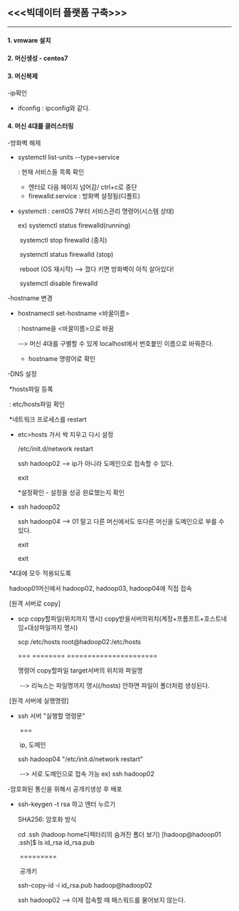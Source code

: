 ## <<<빅데이터 플랫폼 구축>>>

<hr/>

#### 1. vmware 설치

#### 2. 머신생성 - centos7

#### 3. 머신복제

-ip확인

- ifconfig : ipconfig와 같다.

#### 4. 머신 4대를 클러스터링

-방화벽 해제

- systemctl list-units --type=service

  : 현재 서비스들  목록 확인

  - 엔터로 다음 페이지 넘어감/ ctrl+c로 중단
  - firewalld.service : 방화벽 설정됨(디폴트)  

- systemctl : centOS 7부터 서비스관리 명령어(시스템 상태)

  ex) systemctl status firewalld(running)

  ​	systemctl stop firewalld (중지)

  ​	systemctl status firewalld (stop)

  ​	reboot (OS 재시작)	--> 껐다 키면 방화벽이 아직 살아있다!

  ​	systemctl disable firewalld

  

-hostname 변경

- hostnamectl set-hostname <바꿀이름>

  : hostname을 <바꿀이름>으로 바꿈	

  --> 머신 4대를 구별할 수 있게 localhost에서 번호붙인 이름으로 바꿔준다.

  - hostname 명령어로 확인



-DNS 설정

​	*hosts파일 등록 

​		: etc/hosts파일 확인



​	*네트워크 프로세스를 restart

- etc>hosts 가서 싹 지우고 다시 설정

  /etc/init.d/network restart

  ssh hadoop02	--> ip가 아니라 도메인으로 접속할 수 있다.

  exit



   *설정확인 - 설정을 성공 완료했는지 확인

 - ssh hadoop02

   ssh hadoop04 --> 01 말고 다른 머신에서도 또다른 머신을 도메인으로 부를 수 있다.

   exit

   exit



​	*4대에 모두 적용되도록

​	hadoop01머신에서 hadoop02, hadoop03, hadoop04에 직접 접속

​	[원격 서버로 copy]

- scp copy할파일(위치까지 명시) copy받을서버의위치(계정+프롬프트+호스트네임+대상파일까지 명시)

  scp	/etc/hosts	root@hadoop02:/etc/hosts

  ===	========	======================

  명령어	copy할파일		target서버의 위치와 파일명

  ​	--> 리눅스는 파일명까지 명시(/hosts) 안하면 파일이 폴더처럼 생성된다.

​	[원격 서버에 실행명령]

- ssh 서버 "실행할 명령문"

  ​		=== 

  ​		ip, 도메인

  ssh hadoop04 "/etc/init.d/network restart"

  ​	--> 서로 도메인으로 접속 가능 ex) ssh hadoop02



-암호화된 통신을 위해서 공개키생성 후 배포

- ssh-keygen -t rsa 하고 엔터 누르기

  SHA256: 암호화 방식

  cd .ssh	(hadoop home디렉터리의 숨겨진 폴더 보기)
  [hadoop@hadoop01 .ssh]$ ls
  id_rsa  id_rsa.pub

  ​			=========

  ​				공개키

  ssh-copy-id -i id_rsa.pub hadoop@hadoop02

  ssh hadoop02	--> 이제 접속할 때 패스워드를 물어보지 않는다.